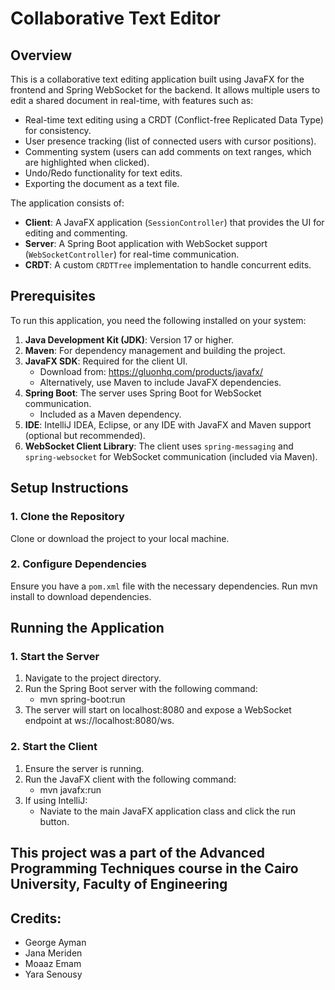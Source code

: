 # Collaborative Text Editor

## Overview
This is a collaborative text editing application built using JavaFX for the frontend and Spring WebSocket for the backend. It allows multiple users to edit a shared document in real-time, with features such as:
- Real-time text editing using a CRDT (Conflict-free Replicated Data Type) for consistency.
- User presence tracking (list of connected users with cursor positions).
- Commenting system (users can add comments on text ranges, which are highlighted when clicked).
- Undo/Redo functionality for text edits.
- Exporting the document as a text file.

The application consists of:
- **Client**: A JavaFX application (`SessionController`) that provides the UI for editing and commenting.
- **Server**: A Spring Boot application with WebSocket support (`WebSocketController`) for real-time communication.
- **CRDT**: A custom `CRDTTree` implementation to handle concurrent edits.

## Prerequisites
To run this application, you need the following installed on your system:
1. **Java Development Kit (JDK)**: Version 17 or higher.
2. **Maven**: For dependency management and building the project.
3. **JavaFX SDK**: Required for the client UI.
   - Download from: https://gluonhq.com/products/javafx/
   - Alternatively, use Maven to include JavaFX dependencies.
4. **Spring Boot**: The server uses Spring Boot for WebSocket communication.
   - Included as a Maven dependency.
5. **IDE**: IntelliJ IDEA, Eclipse, or any IDE with JavaFX and Maven support (optional but recommended).
6. **WebSocket Client Library**: The client uses `spring-messaging` and `spring-websocket` for WebSocket communication (included via Maven).

## Setup Instructions

### 1. Clone the Repository
Clone or download the project to your local machine.

### 2. Configure Dependencies
Ensure you have a `pom.xml` file with the necessary dependencies.
Run mvn install to download dependencies.

## Running the Application
### 1. Start the Server
1. Navigate to the project directory.
2. Run the Spring Boot server with the following command:
   - mvn spring-boot:run
3. The server will start on localhost:8080 and expose a WebSocket endpoint at ws://localhost:8080/ws.

### 2. Start the Client
1. Ensure the server is running.
2. Run the JavaFX client with the following command:
   - mvn javafx:run
3. If using IntelliJ:
   - Naviate to the main JavaFX application class and click the run button.


## This project was a part of the Advanced Programming Techniques course in the Cairo University, Faculty of Engineering

## Credits: 

* George Ayman
* Jana Meriden
* Moaaz Emam
* Yara Senousy


    
